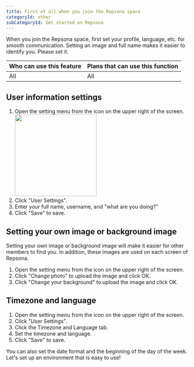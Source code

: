 ```yaml
---
title: First of all when you join the Repsona space
categoryId: other
subCategoryId: Get started on Repsona
---
```


When you join the Repsona space, first set your profile, language, etc. for smooth communication. Setting an image and full name makes it easier to identify you. Please set it.

|Who can use this feature|Plans that can use this function|
|---|---|
|All|All|

## User information settings

1. Open the setting menu from the icon on the upper right of the screen.<br><img src="/images/help/menu-button.png" width="222">
2. Click "User Settings".
3. Enter your full name, username, and "what are you doing?"
4. Click "Save" to save.

## Setting your own image or background image

Setting your own image or background image will make it easier for other members to find you. In addition, these images are used on each screen of Repsona.

1. Open the setting menu from the icon on the upper right of the screen.
2. Click "Change photo" to upload the image and click OK.
3. Click "Change your background" to upload the image and click OK.

## Timezone and language

1. Open the setting menu from the icon on the upper right of the screen.
1. Click "User Settings".
1. Click the Timezone and Language tab.
1. Set the timezone and language.
1. Click "Save" to save.

You can also set the date format and the beginning of the day of the week. Let's set up an environment that is easy to use!
